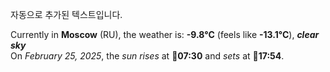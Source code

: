 
자동으로 추가된 텍스트입니다.

<!--START_SECTION:weather:moscow-->
Currently in **Moscow** (RU), the weather is: **-9.8°C** (feels like **-13.1°C**), ***clear sky***<br/>
On *February 25, 2025*, the *sun rises* at 🌅**07:30** and *sets* at 🌇**17:54**.
<!--END_SECTION:weather-->

